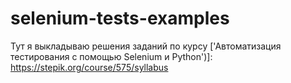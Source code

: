 # selenium-tests-examples

Тут я выкладываю решения заданий по курсу ['Автоматизация тестирования с помощью Selenium и Python')]: https://stepik.org/course/575/syllabus
